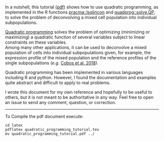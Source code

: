 
<!-- vim-markdown-toc GFM -->

<!-- vim-markdown-toc -->

In a nutshell, this tutorial ([pdf](quadratic_programming_tutorial.pdf)) shows
how to use quadratic programming, as implemented in the R functions
[pracma::lsqlincon](https://CRAN.R-project.org/package=pracma) and
[quadprog::solve.QP](https://CRAN.R-project.org/package=quadprog), to solve the
problem of deconvolving a mixed cell population into individual subpopulations.

[Quadratic programming](https://en.wikipedia.org/wiki/Quadratic_programming)
solves the problem of optimizing (minimizing or maximizing) a quadratic
function of several variables subject to linear constraints on these variables.  
Among many other applications, it can be used to deconvolve a mixed population
of cells into individual subpopulations given, for example, the expression
profile of the mixed population and the reference profiles of the single subpopulations
(_e.g._ [Cobos et al.
2018](https://academic.oup.com/bioinformatics/article/34/11/1969/4813737)).

Quadratic programming has been implemented in various languages including R and
python. However, I found the documentation and examples quite abstract and difficult to 
apply to real problems.

I wrote this document for my own reference and hopefully to be useful to
others, but it is not meant to be authoritative in any way. Feel free to open
an issue to send any comment, question, or correction. 

-----

To Compile the pdf document execute:

```
cd latex
pdflatex quadratic_programming_tutorial.tex
mv quadratic_programming_tutorial.pdf ../
```
